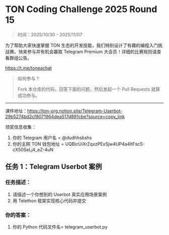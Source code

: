 # TON Coding Challenge 2025 Round 15

> 时间：2025/10/30 - 2025/11/07

为了帮助大家快速掌握 TON 生态的开发技能，我们特别设计了有趣的编程入门挑战赛。快来参与并有机会赢取 Telegram Premium 大会员！详细的比赛规则请查看群组公告。

https://t.me/toneachat

> 如何参与？
>
> Fork 本仓库的代码，回答下面的问题，然后发起一个 Pull Requests 就算成功参与。

---

课件地址：https://ton-org.notion.site/Telegram-Userbot-29b5274bd2cf8071964dea517d891cbe?source=copy_link

领奖信息收集：
1. 你的 Telegram 用户名 = @dudhhsbshs
2. 你的主网 TON 钱包地址 = UQBicUiXrZqxzPExSjw4UP4a4ltFscS-cX50SeLj4_eZ-4uN

## 任务 1：Telegram Userbot 案例
### 任务描述：

1. 请描述一个你想到的 Userbot 真实应用场景案例
2. 用 Telethon 框架实现核心代码并提交

### 你的答案：

1. 你的 Python 代码文件名= telegram_userbot.py



